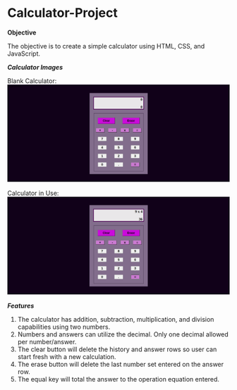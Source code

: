 # Calculator-Project

**Objective**

The objective is to create a simple calculator using HTML, CSS, and JavaScript. 

***Calculator Images***

Blank Calculator:
![](images/blankcalculator.png)

Calculator in Use:
![](images/calculatoruse.png)

***Features***

1. The calculator has addition, subtraction, multiplication, and division capabilities using two numbers.
2. Numbers and answers can utilize the decimal. Only one decimal allowed per number/answer.
3. The clear button will delete the history and answer rows so user can start fresh with a new calculation.
4. The erase button will delete the last number set entered on the answer row.
5. The equal key will total the answer to the operation equation entered.
